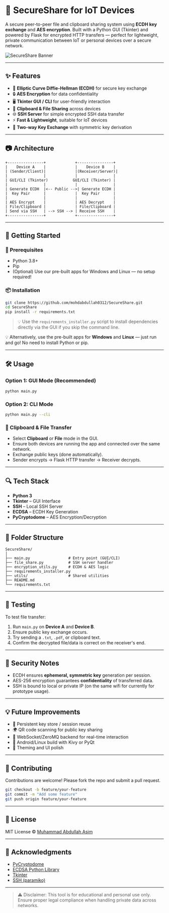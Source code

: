 # 🔐 SecureShare for IoT Devices

A secure peer-to-peer file and clipboard sharing system using **ECDH key exchange** and **AES encryption**. Built with a Python GUI (Tkinter) and powered by Flask for encrypted HTTP transfers — perfect for lightweight, private communication between IoT or personal devices over a secure network.

![SecureShare Banner](https://github.com/mohdabdullah0312/SecureShare/blob/main/utils/SecureShare.png)

---

## ✨ Features

- 🔑 **Elliptic Curve Diffie-Hellman (ECDH)** for secure key exchange
- 🔒 **AES Encryption** for data confidentiality
- 🖥️ **Tkinter GUI / CLI** for user-friendly interaction
- 🔁 **Clipboard & File Sharing** across devices
- 🌐 **SSH Server** for simple encrypted SSH data transfer
- ⚡ **Fast & Lightweight**, suitable for IoT devices
- 🔁 **Two-way Key Exchange** with symmetric key derivation

---

## 📷 Architecture

```
+----------------+             +----------------+
|    Device A    |             |    Device B    |
| (Sender/Client)|             |(Receiver/Server)|
|                |             |                |
| GUI/CLI (Tkinter)           GUI/CLI (Tkinter) |
|                |             |                |
| Generate ECDH  |<-- Public -->| Generate ECDH |
|  Key Pair      |             |  Key Pair      |
|                |             |                |
| AES Encrypt    |             | AES Decrypt    |
| File/Clipboard |             | File/Clipboard |
| Send via SSH   | --> SSH --> | Receive SSH    |
+----------------+             +----------------+
```

---

## 🚀 Getting Started

### 🧱 Prerequisites

- Python 3.8+
- Pip
- (Optional) Use our pre-built apps for Windows and Linux — no setup required!

### 📦 Installation

```bash
git clone https://github.com/mohdabdullah0312/SecureShare.git
cd SecureShare
pip install -r requirements.txt
```
> 💡 Use the `requirements_installer.py` script to install dependencies directly via the GUI if you skip the command line.

💡 Alternatively, use the pre-built apps for **Windows** and **Linux** — just run and go!
No need to install Python or pip.

---

## 🛠️ Usage

### Option 1: GUI Mode (Recommended)

```bash
python main.py
```

### Option 2: CLI Mode

```bash
python main.py --cli
```

### 🔁 Clipboard & File Transfer

- Select **Clipboard** or **File** mode in the GUI.
- Ensure both devices are running the app and connected over the same network.
- Exchange public keys (done automatically).
- Sender encrypts → Flask HTTP transfer → Receiver decrypts.

---

## 🔍 Tech Stack

- **Python 3**
- **Tkinter** – GUI Interface
- **SSH** – Local SSH Server
- **ECDSA** – ECDH Key Generation
- **PyCryptodome** – AES Encryption/Decryption

---

## 📂 Folder Structure

```
SecureShare/
│
├── main.py                 # Entry point (GUI/CLI)
├── file_share.py           # SSH server handler
├── encryption_utils.py     # ECDH & AES logic
├── requirements_installer.py
├── utils/                  # Shared utilities
├── README.md
└── requirements.txt
```

---

## 🧪 Testing

To test file transfer:

1. Run `main.py` on **Device A** and **Device B**.
2. Ensure public key exchange occurs.
3. Try sending a `.txt`, `.pdf`, or clipboard text.
4. Confirm the decrypted file/data is correct on the receiver's end.

---

## 🔐 Security Notes

- ECDH ensures **ephemeral, symmetric key** generation per session.
- AES-256 encryption guarantees **confidentiality** of transferred data.
- SSH is bound to local or private IP (on the same wifi for currently for prototype usage).

---

## 💡 Future Improvements

- 🔄 Persistent key store / session reuse
- 🌍 QR code scanning for public key sharing
- 📡 WebSocket/ZeroMQ backend for real-time interaction
- 📱 Android/Linux build with Kivy or PyQt
- 🌈 Theming and UI polish

---

## 🤝 Contributing

Contributions are welcome! Please fork the repo and submit a pull request.

```bash
git checkout -b feature/your-feature
git commit -m "Add some feature"
git push origin feature/your-feature
```

---

## 📜 License

MIT License © [Muhammad Abdullah Asim](https://github.com/mohdabdullah0312)

---

## 🙌 Acknowledgments

- [PyCryptodome](https://www.pycryptodome.org/)
- [ECDSA Python Library](https://github.com/warner/python-ecdsa)
- [Tkinter](https://docs.python.org/3/library/tkinter.html)
- [SSH (paramiko)](https://www.paramiko.org/)

---

> ⚠️ Disclaimer: This tool is for educational and personal use only. Ensure proper legal compliance when handling private data across networks.